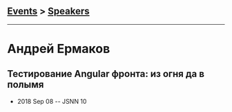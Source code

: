 ## [Events](../README.md) > [Speakers](../speakers.md)
---

# Андрей Ермаков

## Тестирование Angular фронта: из огня да в полымя
- 2018 Sep 08 -- JSNN 10    
